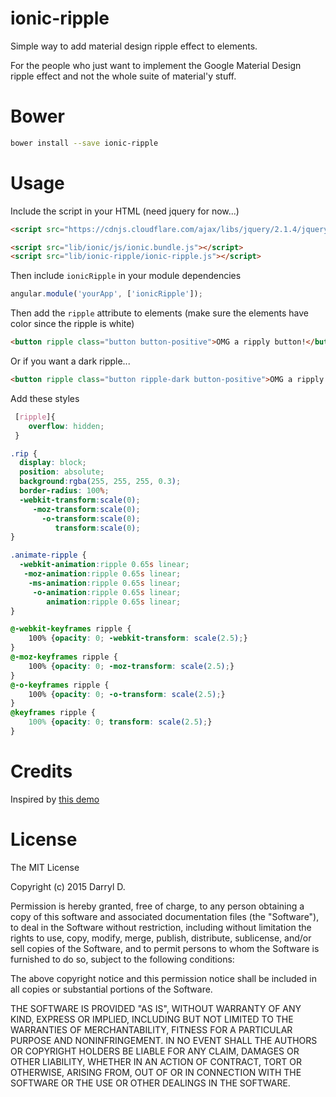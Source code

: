 ionic-ripple
==============

Simple way to add material design ripple effect to elements.

For the people who just want to implement the Google Material Design ripple effect and not the whole suite of material'y stuff.


# Bower

  ```bash
  bower install --save ionic-ripple
  ```


# Usage

Include the script in your HTML (need jquery for now...)

  ```html
  <script src="https://cdnjs.cloudflare.com/ajax/libs/jquery/2.1.4/jquery.js"></script>

  <script src="lib/ionic/js/ionic.bundle.js"></script>
  <script src="lib/ionic-ripple/ionic-ripple.js"></script>
  ```

Then include `ionicRipple` in your module dependencies

  ```js
  angular.module('yourApp', ['ionicRipple']);
  ```

Then add the `ripple` attribute to elements (make sure the elements have color since the ripple is white)

  ```html
  <button ripple class="button button-positive">OMG a ripply button!</button>

  ```
  
Or if you want a dark ripple...

  ```html
  <button ripple class="button ripple-dark button-positive">OMG a ripply button with a white background!</button>

  ```

Add these styles

  ```css
   [ripple]{
      overflow: hidden;
   }

  .rip {
    display: block;
    position: absolute;
    background:rgba(255, 255, 255, 0.3);
    border-radius: 100%;
    -webkit-transform:scale(0);
       -moz-transform:scale(0);
         -o-transform:scale(0);
            transform:scale(0);
  }

  .animate-ripple {
  	-webkit-animation:ripple 0.65s linear;
     -moz-animation:ripple 0.65s linear;
      -ms-animation:ripple 0.65s linear;
       -o-animation:ripple 0.65s linear;
          animation:ripple 0.65s linear;
  }

  @-webkit-keyframes ripple {
      100% {opacity: 0; -webkit-transform: scale(2.5);}
  }
  @-moz-keyframes ripple {
      100% {opacity: 0; -moz-transform: scale(2.5);}
  }
  @-o-keyframes ripple {
      100% {opacity: 0; -o-transform: scale(2.5);}
  }
  @keyframes ripple {
      100% {opacity: 0; transform: scale(2.5);}
  }
  ```



# Credits

Inspired by [this demo](http://codepen.io/440design/pen/iEztk)

# License
The MIT License

Copyright (c) 2015 Darryl D.

Permission is hereby granted, free of charge, to any person obtaining a copy of this software and associated documentation files (the "Software"), to deal in the Software without restriction, including without limitation the rights to use, copy, modify, merge, publish, distribute, sublicense, and/or sell copies of the Software, and to permit persons to whom the Software is furnished to do so, subject to the following conditions:

The above copyright notice and this permission notice shall be included in all copies or substantial portions of the Software.

THE SOFTWARE IS PROVIDED "AS IS", WITHOUT WARRANTY OF ANY KIND, EXPRESS OR IMPLIED, INCLUDING BUT NOT LIMITED TO THE WARRANTIES OF MERCHANTABILITY, FITNESS FOR A PARTICULAR PURPOSE AND NONINFRINGEMENT. IN NO EVENT SHALL THE AUTHORS OR COPYRIGHT HOLDERS BE LIABLE FOR ANY CLAIM, DAMAGES OR OTHER LIABILITY, WHETHER IN AN ACTION OF CONTRACT, TORT OR OTHERWISE, ARISING FROM, OUT OF OR IN CONNECTION WITH THE SOFTWARE OR THE USE OR OTHER DEALINGS IN THE SOFTWARE.
